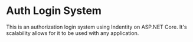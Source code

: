 # Auth Login System
This is an authorization login system using Indentity on ASP.NET Core. It's scalability allows for it to be used with any application.
